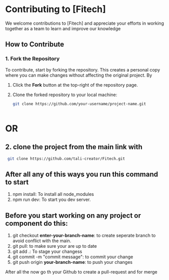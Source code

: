 # Contributing to [Fitech]

We welcome contributions to [Fitech] and appreciate your efforts in working together as a team to learn and improve our knowledge

## How to Contribute

### 1. Fork the Repository

To contribute, start by forking the repository. This creates a personal copy where you can make changes without affecting the original project. By

1. Click the **Fork** button at the top-right of the repository page.
2. Clone the forked repository to your local machine:

   ```bash
   git clone https://github.com/your-username/project-name.git
   


# OR

## 2. clone the project from the main link with

```bash
 git clone https://github.com/tali-creator/Fitech.git
```

## After all any of this ways you run this command to start

1. npm install: To install all node_modules
2. npm run dev: To start you dev server.

## Before you start working on any project or component do this:

1. git checkout **enter-your-branch-name**: to create seperate branch to avoid conflict with the main.
2. git pull: to make sure your are up to date
3. git add .: To stage your changess
4. git commit -m "commit message": to commit your change
5. git push origin **your-branch-name**: to push your changes

After all the now go th your Github to create a pull-request
and for merge